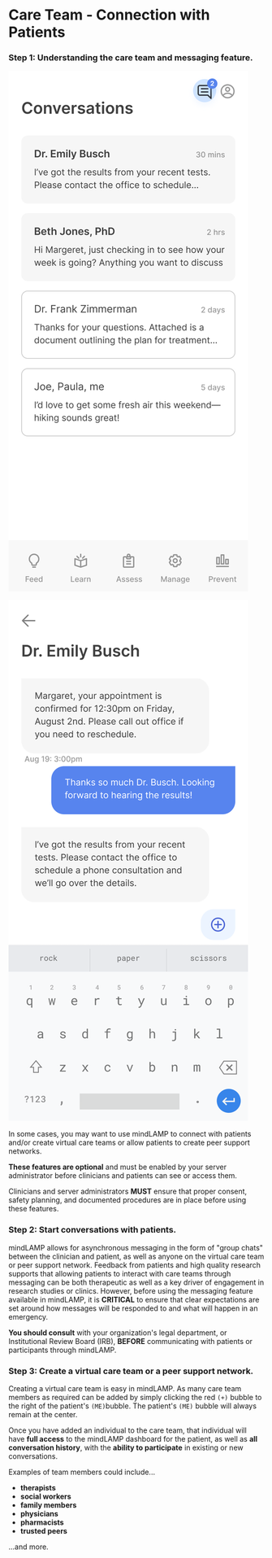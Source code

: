 # Care Team - Connection with Patients

### Step 1: Understanding the care team and messaging feature.

![](assets/06_Messages1.png)

![](assets/06_Messages2.png)

In some cases, you may want to use mindLAMP to connect with patients and/or create virtual care teams or allow patients to create peer support networks. 

**These features are optional** and must be enabled by your server administrator before clinicians and patients can see or access them. 

Clinicians and server administrators **MUST** ensure that proper consent, safety planning, and documented procedures are in place before using these features.

### Step 2: Start conversations with patients.

mindLAMP allows for asynchronous messaging in the form of "group chats" between the clinician and patient, as well as anyone on the virtual care team or peer support network. Feedback from patients and high quality research supports that allowing patients to interact with care teams through messaging can be both therapeutic as well as a key driver of engagement in research studies or clinics. However, before using the messaging feature available in mindLAMP, it is **CRITICAL** to ensure that clear expectations are set around how messages will be responded to and what will happen in an emergency. 

**You should consult** with your organization's legal department, or Institutional Review Board (IRB), **BEFORE** communicating with patients or participants through mindLAMP.

### Step 3: Create a virtual care team or a peer support network.

Creating a virtual care team is easy in mindLAMP. As many care team members as required can be added by simply clicking the red `(+)` bubble to the right of the patient's `(ME)`bubble. The patient's `(ME)` bubble will always remain at the center. 

Once you have added an individual to the care team, that individual will have **full access** to the mindLAMP dashboard for the patient, as well as **all conversation history**, with the **ability to participate** in existing or new conversations. 

Examples of team members could include...

- **therapists**
- **social workers**
- **family members**
- **physicians**
- **pharmacists**
- **trusted peers**

...and more.
